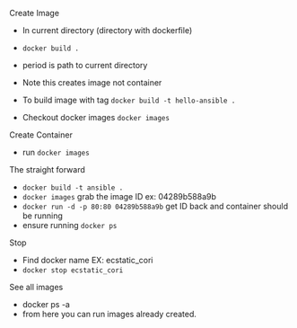 

Create Image

- In current directory (directory with dockerfile)
- `docker build .`
- period is path to current directory
- Note this creates image not container
- To build image with tag `docker build -t hello-ansible .`

- Checkout docker images `docker images`

Create Container
- run `docker images`



The straight forward 
- `docker build -t ansible .`
- `docker images` grab the image ID ex: 04289b588a9b
- `docker run -d -p 80:80 04289b588a9b` get ID back and container should be running
- ensure running `docker ps`




Stop 
- Find docker name EX: ecstatic_cori
- `docker stop ecstatic_cori`


See all images
- docker ps -a
- from here you can run images already created. 
